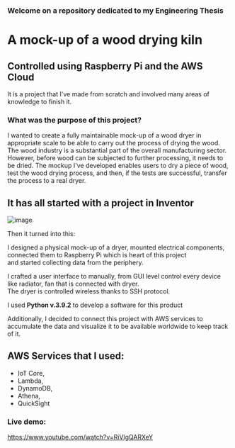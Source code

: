 ### Welcome on a repository dedicated to my Engineering Thesis
# A mock-up of a wood drying kiln 
## Controlled using Raspberry Pi and the AWS Cloud

It is a project that I've made from scratch and involved many areas of knowledge to finish it.

### What was the purpose of this project?
I wanted to create a fully maintainable mock-up of a wood dryer in appropriate scale to be able to carry out the process of drying the wood.  
The wood industry is a substantial part of the overall manufacturing sector. However, before wood can be subjected to further processing, it needs to be dried. The mockup I've developed enables users to dry a piece of wood, test the wood drying process, and then, if the tests are successful, transfer the process to a real dryer.  

## It has all started with a project in Inventor  
![image](https://github.com/Kamil16345/Wood_kiln/assets/75177619/404c728a-71b9-4907-afe2-ba00ea979918)

Then it turned into this: 

I designed a physical mock-up of a dryer, mounted electrical components, connected them to Raspberry Pi which is heart of this project  
and started collecting data from the periphery.  

I crafted a user interface to manually, from GUI level control every device like radiator, fan that is connected with dryer.  
The dryer is controlled wireless thanks to SSH protocol.  

I used **Python v.3.9.2** to develop a software for this product

Additionally, I decided to connect this project with AWS services to accumulate the data and visualize it to be available worldwide to keep track of it.  
## AWS Services that I used:
* IoT Core,
* Lambda,
* DynamoDB,
* Athena,
* QuickSight

### Live demo:  
https://www.youtube.com/watch?v=RiVlgQARXeY
